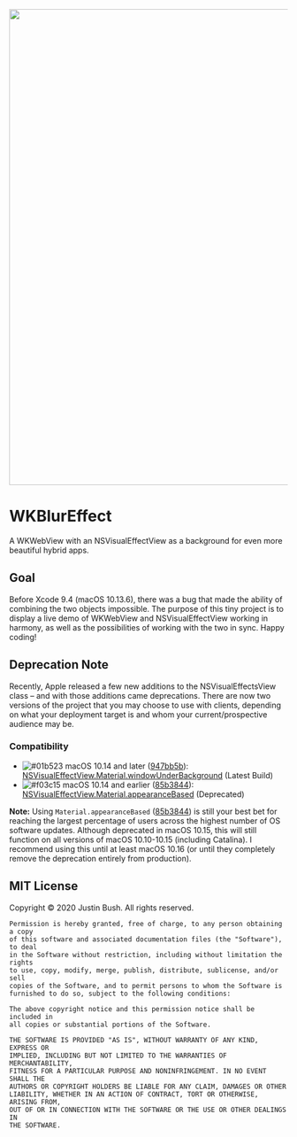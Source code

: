 <img src="Cover.png" width="860" />

# WKBlurEffect
A WKWebView with an NSVisualEffectView as a background for even more beautiful hybrid apps.

## Goal
Before Xcode 9.4 (macOS 10.13.6), there was a bug that made the ability of combining the two objects impossible. The purpose of this tiny project is to display a live demo of WKWebView and NSVisualEffectView working in harmony, as well as the possibilities of working with the two in sync. Happy coding!

## Deprecation Note
Recently, Apple released a few new additions to the NSVisualEffectsView class – and with those additions came deprecations. There are now two versions of the project that you may choose to use with clients, depending on what your deployment target is and whom your current/prospective audience may be.

### Compatibility
- ![#01b523](https://placehold.it/15/01b523/000000?text=+) macOS 10.14 and later (<a href="https://github.com/revblaze/WKBlurEffect/commit/f183da0d2dbb36072604ba534ae80e45b229fdcb">947bb5b</a>): <a href="https://developer.apple.com/documentation/appkit/nsvisualeffectview/material/underwindowbackground">NSVisualEffectView.Material.windowUnderBackground</a> (Latest Build)
- ![#f03c15](https://placehold.it/15/f03c15/000000?text=+) macOS 10.14 and earlier (<a href="https://github.com/revblaze/WKBlurEffect/commit/947bb5b0d4d50f3d20005069e9a88ac0b23f257c">85b3844</a>): <a href="https://developer.apple.com/documentation/appkit/nsvisualeffectview/material/appearancebased">NSVisualEffectView.Material.appearanceBased</a> (Deprecated)

<b>Note:</b> Using `Material.appearanceBased` (<a href="https://github.com/revblaze/WKBlurEffect/commit/947bb5b0d4d50f3d20005069e9a88ac0b23f257c">85b3844</a>) is still your best bet for reaching the largest percentage of users across the highest number of OS software updates. Although deprecated in macOS 10.15, this will still function on all versions of macOS 10.10-10.15 (including Catalina). I recommend using this until at least macOS 10.16 (or until they completely remove the deprecation entirely from production).

## MIT License

Copyright © 2020 Justin Bush. All rights reserved.

```
Permission is hereby granted, free of charge, to any person obtaining a copy
of this software and associated documentation files (the "Software"), to deal
in the Software without restriction, including without limitation the rights
to use, copy, modify, merge, publish, distribute, sublicense, and/or sell
copies of the Software, and to permit persons to whom the Software is
furnished to do so, subject to the following conditions:

The above copyright notice and this permission notice shall be included in
all copies or substantial portions of the Software.

THE SOFTWARE IS PROVIDED "AS IS", WITHOUT WARRANTY OF ANY KIND, EXPRESS OR
IMPLIED, INCLUDING BUT NOT LIMITED TO THE WARRANTIES OF MERCHANTABILITY,
FITNESS FOR A PARTICULAR PURPOSE AND NONINFRINGEMENT. IN NO EVENT SHALL THE
AUTHORS OR COPYRIGHT HOLDERS BE LIABLE FOR ANY CLAIM, DAMAGES OR OTHER
LIABILITY, WHETHER IN AN ACTION OF CONTRACT, TORT OR OTHERWISE, ARISING FROM,
OUT OF OR IN CONNECTION WITH THE SOFTWARE OR THE USE OR OTHER DEALINGS IN
THE SOFTWARE.
```
